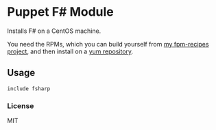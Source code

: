 # Puppet F# Module

Installs F# on a CentOS machine.

You need the RPMs, which you can build yourself from [my fpm-recipes
project](https://github.com/haf/fpm-recipes/tree/master/teamcity-server),
and then install on a [yum
repository](https://github.com/haf/puppet-yum).

## Usage

```puppet
include fsharp
```

### License

MIT
